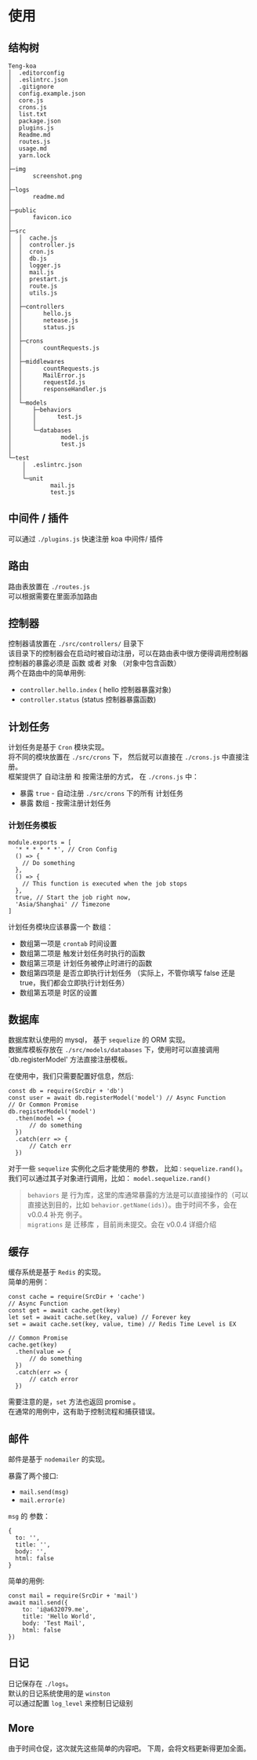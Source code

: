 # 使用  
## 结构树
```
Teng-koa
│  .editorconfig
│  .eslintrc.json
│  .gitignore
│  config.example.json
│  core.js
│  crons.js
│  list.txt
│  package.json
│  plugins.js
│  Readme.md
│  routes.js
│  usage.md
│  yarn.lock
│  
├─img
│      screenshot.png
│      
├─logs
│      readme.md
│      
├─public
│      favicon.ico
│      
├─src
│  │  cache.js
│  │  controller.js
│  │  cron.js
│  │  db.js
│  │  logger.js
│  │  mail.js
│  │  prestart.js
│  │  route.js
│  │  utils.js
│  │  
│  ├─controllers
│  │      hello.js
│  │      netease.js
│  │      status.js
│  │      
│  ├─crons
│  │      countRequests.js
│  │      
│  ├─middlewares
│  │      countRequests.js
│  │      MailError.js
│  │      requestId.js
│  │      responseHandler.js
│  │      
│  └─models
│      ├─behaviors
│      │      test.js
│      │      
│      └─databases
│              model.js
│              test.js
│              
└─test
    │  .eslintrc.json
    │  
    └─unit
            mail.js
            test.js

```
## 中间件 / 插件  
可以通过 `./plugins.js` 快速注册 koa 中间件/ 插件  

## 路由
路由表放置在 `./routes.js`  
可以根据需要在里面添加路由  

## 控制器
控制器请放置在 `./src/controllers/` 目录下  
该目录下的控制器会在启动时被自动注册，可以在路由表中很方便得调用控制器  
控制器的暴露必须是 函数 或者 对象 （对象中包含函数）   
两个在路由中的简单用例:   
* `controller.hello.index` ( hello 控制器暴露对象)  
* `controller.status` (status 控制器暴露函数)   

## 计划任务
计划任务是基于 `Cron` 模块实现。  
将不同的模块放置在 `./src/crons` 下， 然后就可以直接在 `./crons.js` 中直接注册。  
框架提供了 自动注册 和 按需注册的方式， 在 `./crons.js` 中：  
* 暴露 `true` - 自动注册 `./src/crons` 下的所有 计划任务  
* 暴露 数组 - 按需注册计划任务  

### 计划任务模板
```
module.exports = [
  '* * * * * *', // Cron Config
  () => {
    // Do something
  },
  () => {
    // This function is executed when the job stops
  },
  true, // Start the job right now,
  'Asia/Shanghai' // Timezone
]
```

计划任务模块应该暴露一个 数组：  
* 数组第一项是 `crontab` 时间设置  
* 数组第二项是 触发计划任务时执行的函数  
* 数组第三项是 计划任务被停止时进行的函数  
* 数组第四项是 是否立即执行计划任务 （实际上，不管你填写 false 还是 true，我们都会立即执行计划任务）  
* 数组第五项是 时区的设置  

## 数据库
数据库默认使用的 mysql， 基于 `sequelize` 的 ORM 实现。  
数据库模板存放在 `./src/models/databases` 下，使用时可以直接调用 `db.registerModel' 方法直接注册模板。  

在使用中，我们只需要配置好信息，然后:   
```
const db = require(SrcDir + 'db')
const user = await db.registerModel('model') // Async Function
// Or Common Promise
db.registerModel('model')
  .then(model => {
      // do something
  })
  .catch(err => {
      // Catch err
  })
```

对于一些 `sequelize` 实例化之后才能使用的 参数， 比如 : `sequelize.rand()`。   
我们可以通过其子对象进行调用，比如： `model.sequelize.rand()`  

> `behaviors` 是 行为库，这里的库通常暴露的方法是可以直接操作的（可以直接达到目的，比如 `behavior.getName(ids)`）。由于时间不多，会在 v0.0.4 补充 例子。  
> `migrations` 是 迁移库 ，目前尚未提交。会在 v0.0.4 详细介绍  


## 缓存
缓存系统是基于 `Redis` 的实现。  
简单的用例：  
```
const cache = require(SrcDir + 'cache')
// Async Function
const get = await cache.get(key)
let set = await cache.set(key, value) // Forever key
set = await cache.set(key, value, time) // Redis Time Level is EX

// Common Promise
cache.get(key)
  .then(value => {
      // do something
  })
  .catch(err => {
      // catch error
  })
```  

需要注意的是，`set` 方法也返回 promise 。   
在通常的用例中，这有助于控制流程和捕获错误。  

## 邮件
邮件是基于 `nodemailer` 的实现。
  
暴露了两个接口:
* `mail.send(msg)`
* `mail.error(e)`  

`msg` 的 参数：  
```
{
  to: '',
  title: '',
  body: '',
  html: false
}
```

简单的用例:  

```
const mail = require(SrcDir + 'mail')
await mail.send({
    to: 'i@a632079.me',
    title: 'Hello World',
    body: 'Test Mail',
    html: false
})
```

## 日记
日记保存在 `./logs`。  
默认的日记系统使用的是  `winston`  
可以通过配置 `log_level` 来控制日记级别  

## More
由于时间仓促，这次就先这些简单的内容吧。 下周，会将文档更新得更加全面。 
